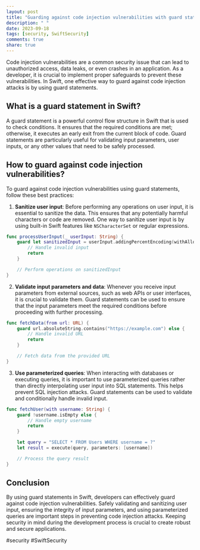 ```yaml
---
layout: post
title: "Guarding against code injection vulnerabilities with guard statements in Swift"
description: " "
date: 2023-09-18
tags: [security, SwiftSecurity]
comments: true
share: true
---
```


Code injection vulnerabilities are a common security issue that can lead to unauthorized access, data leaks, or even crashes in an application. As a developer, it is crucial to implement proper safeguards to prevent these vulnerabilities. In Swift, one effective way to guard against code injection attacks is by using guard statements.

## What is a guard statement in Swift?

A guard statement is a powerful control flow structure in Swift that is used to check conditions. It ensures that the required conditions are met; otherwise, it executes an early exit from the current block of code. Guard statements are particularly useful for validating input parameters, user inputs, or any other values that need to be safely processed.

## How to guard against code injection vulnerabilities?

To guard against code injection vulnerabilities using guard statements, follow these best practices:

1. **Sanitize user input**: Before performing any operations on user input, it is essential to sanitize the data. This ensures that any potentially harmful characters or code are removed. One way to sanitize user input is by using built-in Swift features like `NSCharacterSet` or regular expressions.

```swift
func processUserInput(_ userInput: String) {
    guard let sanitizedInput = userInput.addingPercentEncoding(withAllowedCharacters: .urlQueryAllowed) else {
        // Handle invalid input
        return
    }

    // Perform operations on sanitizedInput
}
```

2. **Validate input parameters and data**: Whenever you receive input parameters from external sources, such as web APIs or user interfaces, it is crucial to validate them. Guard statements can be used to ensure that the input parameters meet the required conditions before proceeding with further processing.

```swift
func fetchData(from url: URL) {
    guard url.absoluteString.contains("https://example.com") else {
        // Handle invalid URL
        return
    }

    // Fetch data from the provided URL
}
```

3. **Use parameterized queries**: When interacting with databases or executing queries, it is important to use parameterized queries rather than directly interpolating user input into SQL statements. This helps prevent SQL injection attacks. Guard statements can be used to validate and conditionally handle invalid input.

```swift
func fetchUser(with username: String) {
    guard !username.isEmpty else {
        // Handle empty username
        return
    }

    let query = "SELECT * FROM Users WHERE username = ?"
    let result = execute(query, parameters: [username])

    // Process the query result
}
```

## Conclusion

By using guard statements in Swift, developers can effectively guard against code injection vulnerabilities. Safely validating and sanitizing user input, ensuring the integrity of input parameters, and using parameterized queries are important steps in preventing code injection attacks. Keeping security in mind during the development process is crucial to create robust and secure applications.

#security #SwiftSecurity